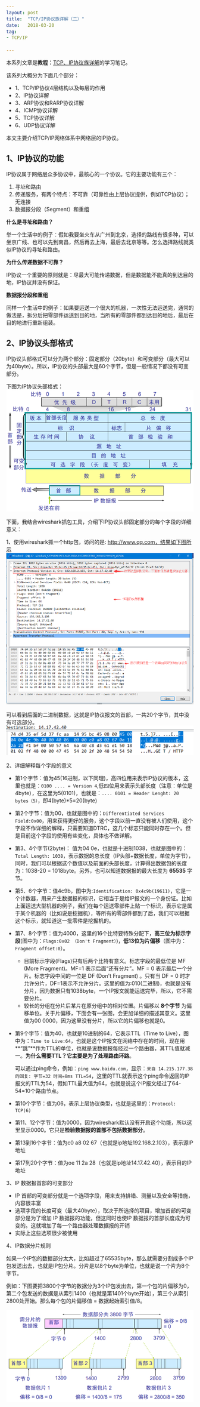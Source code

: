 ```yaml
---
layout: post
title:  "TCP/IP协议族详解（二）"
date:   2018-03-20
tag:
- TCP/IP

---
```



本系列文章是**教程：**[TCP、IP协议族详解](http://study.163.com/course/courseMain.htm?courseId=1003343002)的学习笔记。

该系列大概分为下面几个部分：

- 1、TCP/IP协议4层结构以及每层的作用
- 2、IP协议详解
- 3、ARP协议和RARP协议详解
- 4、ICMP协议详解
- 5、TCP协议详解
- 6、UDP协议详解

本文主要介绍TCP/IP网络体系中网络层的IP协议。

## 1、IP协议的功能

IP协议属于网络层众多协议中，最核心的一个协议。它的主要功能有三个：

1. 寻址和路由
2. 传递服务，有两个特点：不可靠（可靠性由上层协议提供，例如TCP协议）；无连接
3. 数据报分段（Segment）和重组

**什么是寻址和路由？**

举一个生活中的例子：假如我要坐火车从广州到北京，选择的路线有很多种，可以坐京广线、也可以先到南昌，然后再去上海，最后去北京等等。怎么选择路线就类似IP协议的寻址和路由。


**为什么传递数据不可靠？**

IP协议一个重要的原则就是：尽最大可能传递数据，但是数据能不能真的到达目的地，IP协议并没有保证。

**数据报分段和重组**

同样一个生活中的例子：如果要运送一个很大的机器，一次性无法运送完，通常的做法是，拆分后把零部件运送到目的地，当所有的零部件都到达目的地后，最后在目的地进行重新组装。


## 2、IP协议头部格式

IP协议头部格式可以分为两个部分：固定部分（20byte）和可变部分（最大可以为40byte）。所以，IP协议的头部最大是60个字节，但是一般情况下都没有可变部分。

下图为IP协议头部格式：
![IP协议头部](/assets/image/posts/2018-03-20-01.png?style=centerme)

下面，我结合wireshark抓包工具，介绍下IP协议头部固定部分的每个字段的详细意义：

1、使用wireshark抓一个http包，访问的是: http://www.qq.com，结果如下图所示
![抓包结果](/assets/image/posts/2018-03-20-02.png?style=centerme)

可以看到后面的二进制数据，这就是IP协议报文的首部，一共20个字节，其中没有可选部分。
![抓包结果](/assets/image/posts/2018-03-20-03.png?style=centerme)

2、详细解释每个字段的意义

- 第1个字节：值为45(16进制，以下同理)，高四位用来表示IP协议的版本，这里也就是：`0100 .... = Version 4`,低四位用来表示头部长度（注意：单位是4byte），在这里为5(0101)，也就是：`.... 0101 = Header Lenght: 20 bytes（5）`，即4(byte)*5=20(byte)
- 第2个字节：值为00，也就是图中的：`Differentiated Services Field:0x00`，用来获得更好的服务，这个字段以前一直没有被人们使用，这个字段不作详细的解释，只需要知道DTRC，这几个标志只能同时存在一个。但是目前这个字段的使用有些变化，具体也不做详解。
- 第3、4个字节(2byte)： 值为04 0e，也就是十进制1038，也就是图中的：`Total Length: 1038`，表示数据的总长度（IP头部+数据长度，单位为字节），同时，我们可以根据这个数值以及前面的头部长度，计算得出数据包的长度为：1038-20 = 1018byte。另外，也可以知道数据报的最大长度为 **65535** 字节。
- 第5、6个字节：值4c9b，图中为:`Identification: 0x4c9b(19611)`，它是一个计数器，用来产生数据报的标识，它相当于是给IP报文的一个身份证。比如上面运送大型机器的例子，我们在每个运送零部件上贴一个标识，表示它是属于某个机器的（比如说是挖掘机），等所有的零部件都到了后，我们可以根据这个标示，就知道这一批零件是挖掘机的。
- 第7、8个字节：值为4000，这里的16个比特要特殊分配下，**高三位为标示字段**(图中为：`Flags:0x02 （Don't Fragment）`)，**低13位为片偏移**（图中为：`Fragment offset:0`）。

	- 目前标示字段(Flags)只有后两个比特有意义。标志字段的最低位是 MF (More Fragment)。MF=1 表示后面“还有分片”。MF = 0 表示最后一个分片。标志字段中间的一位是 DF (Don't Fragment) 。只有当 DF = 0 时才允许分片，DF=1表示不允许分片。这里的值为:010(二进制)，也就是没有分片，因为数据只有1038byte，一个IP报文就能运送完毕，所以，它不需要分片。
	- 较长的分组在分片后某片在原分组中的相对位置。片偏移以 **8个字节** 为偏移单位。关于片偏移，下面会有一张图，会更加详细的描述其意义。这里值为00 0000，因为这里没有分片，所以它的片偏移也就是0。

- 第9个字节：值为40，也就是10进制的64，它表示TTL（Time to Live），图中为：`Time to Live:64`，也就是这个IP报文在网络中存在的时间，现在用**“跳”**作为TTL的单位，也就是说数据报每经过一个路由器，其TTL值就减一。**为什么需要TTL？它主要是为了处理路由环路**。
	
	可以通过ping命令，例如：`ping www.baidu.com`，显示：`来自 14.215.177.38 的回复: 字节=32 时间=8ms TTL=54`，这里的TTL就表示这个ping命令返回的IP报文的TTL为54，假如TTL最大值为64，也就是说这个IP报文经过了64-54=10个路由节点。

- 第10个字节：值为06，表示上层协议类型，也就是这里的：`Protocol: TCP(6)`
- 第11、12个字节：值为0000，因为wireshark默认没有开启这个功能，所以这里显示0000。它只是**检验数据报的首部不包括数据部分**。
- 第13到16个字节：值为c0 a8 02 67（也就是ip地址192.168.2.103），表示源IP地址
- 第17到20个字节：值为oe 11 2a 28（也就是ip地址14.17.42.40），表示目的IP地址


3、IP 数据报首部的可变部分

- IP 首部的可变部分就是一个选项字段，用来支持排错、测量以及安全等措施，内容很丰富
- 选项字段的长度可变（最大40byte），取决于所选择的项目，增加首部的可变部分是为了增加 IP 数据报的功能，但这同时也使IP 数据报的首部长度成为可变的。这就增加了每一个路由器处理数据报的开销
- 实际上这些选项很少被使用

4、IP数据分片规则

如果一个IP包的数据部分太大，比如超过了65535byte，那么就需要分割成多个IP包发送出去，也就是IP包分片。分片是以8个byte为单位，也就是说一个片为8个字节。

例如：下图要把3800个字节的数据分为3个IP包发出去，第一个包的片偏移为0，第二个包发送的数据是从索引1400（也就是第1401个byte开始），第三个从索引2800处开始。那么每个包的片偏移值 = 数据起始索引值/8。

![IP包分片](/assets/image/posts/2018-03-20-04.png?style=centerme)
